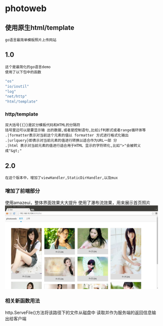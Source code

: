 # photoweb 
## 使用原生html/template
    
	go语言最简单模板照片上传网站
## 1.0
	这个是最简化的go语言demo
	使用了以下包中的函数
	
~~~go
"os"
"io/ioutil"
"log"
"net/http"
"html/template"
~~~
### http/template
	双大括号{{}}是区分模板代码和HTML的分隔符
	括号里边可以是要显示输 出的数据,或者是控制语句,比如if判断式或者range循环体等
	.|formatter表示对当前这个元素的值以 formatter 方式进行格式化输出
	.|urlquery}即表示对当前元素的值进行转换以适合作为URL一部 分
	.|html 表示对当前元素的值进行适合用于HTML 显示的字符转化,比如">"会被转义 成"&gt;"
## 2.0
 	在这个版本中，增加了viewHandler,StaticDirHandler,以及mux
### 增加了前端部分
   使用amazeui，整体界面效果大大提升
   使用了瀑布流效果，用来展示首页照片
   ![](example/sample.png)
### 相关新函数用法
http.ServeFile()方法将该路径下的文件从磁盘中 读取并作为服务端的返回信息输出给客户端
